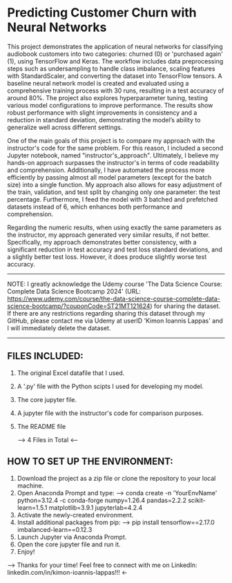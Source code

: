 # Predicting Customer Churn with Neural Networks
This project demonstrates the application of neural networks for classifying audiobook customers into two categories: churned (0) or 'purchased again' (1), using TensorFlow and Keras. The workflow includes data preprocessing steps such as undersampling to handle class imbalance, scaling features with StandardScaler, and converting the dataset into TensorFlow tensors. A baseline neural network model is created and evaluated using a comprehensive training process with 30 runs, resulting in a test accuracy of around 80%. The project also explores hyperparameter tuning, testing various model configurations to improve performance. The results show robust performance with slight improvements in consistency and a reduction in standard deviation, demonstrating the model’s ability to generalize well across different settings.

One of the main goals of this project is to compare my approach with the instructor's code for the same problem. For this reason, I included a second Jupyter notebook, named "instructor's_approach". Ultimately, I believe my hands-on approach surpasses the instructor's in terms of code readability and comprehension. Additionally, I have automated the process more efficiently by passing almost all model parameters (except for the batch size) into a single function. My approach also allows for easy adjustment of the train, validation, and test split by changing only one parameter: the test percentage. Furthermore, I feed the model with 3 batched and prefetched datasets instead of 6, which enhances both performance and comprehension.

Regarding the numeric results, when using exactly the same parameters as the instructor, my approach generated very similar results, if not better. Specifically, my approach demonstrates better consistency, with a significant reduction in test accuracy and test loss standard deviations, and a slightly better test loss. However, it does produce slightly worse test accuracy.

*****************************************************************************************************************************************************************************************************************************************************
NOTE: I greatly acknowledge the Udemy course 'The Data Science Course: Complete Data Science Bootcamp 2024' (URL: https://www.udemy.com/course/the-data-science-course-complete-data-science-bootcamp/?couponCode=ST21MT121624) for sharing the dataset. If there are any restrictions regarding sharing this dataset through my GitHub, please contact me via Udemy at userID 'Kimon Ioannis Lappas' and I will immediately delete the dataset.
*****************************************************************************************************************************************************************************************************************************************************

## FILES INCLUDED:
1. The original Excel datafile that I used.
3. A '.py' file with the Python scipts I used for developing my model.
4. The core jupyter file.
5. A jupyter file with the instructor's code for comparison purposes.
6. The README file

   --> 4 Files in Total <--

## HOW TO SET UP THE ENVIRONMENT:
1. Download the project as a zip file or clone the repository to your local machine.
2. Open Anaconda Prompt and type:
   --> conda create -n 'YourEnvName' python=3.12.4 -c conda-forge numpy=1.26.4 pandas=2.2.2 scikit-learn=1.5.1 matplotlib=3.9.1 jupyterlab=4.2.4
3. Activate the newly-created environment.
4. Install additional packages from pip:
   --> pip install tensorflow==2.17.0 imbalanced-learn==0.12.3
5. Launch Jupyter via Anaconda Prompt.
6. Open the core jupyter file and run it.
7. Enjoy!

--> Thanks for your time! Feel free to connect with me on LinkedIn: linkedin.com/in/kimon-ioannis-lappas!!! <-
